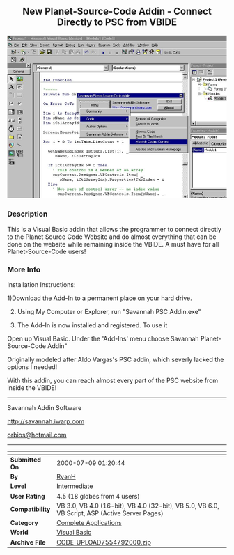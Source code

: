 ﻿<div align="center">

## New Planet\-Source\-Code Addin \- Connect Directly to PSC from VBIDE

<img src="PIC200079429491889.jpg">
</div>

### Description

This is a Visual Basic addin that allows the programmer to connect directly to the Planet Source Code Website and do almost everything that can be done on the website while remaining inside the VBIDE. A must have for all Planet-Source-Code users!
 
### More Info
 
Installation Instructions:

1)Download the Add-In to a permanent place on your hard drive.

2) Using My Computer or Explorer, run "Savannah PSC Addin.exe"

3) The Add-In is now installed and registered. To use it

Open up Visual Basic. Under the 'Add-Ins' menu choose Savannah Planet-Source-Code Addin"

>>>>>>>>>>>>>>

Originally modeled after Aldo Vargas's PSC addin, which severly lacked the options I needed!

With this addin, you can reach almost every part of the PSC website from inside the VBIDE!

----

Savannah Addin Software

http://savannah.iwarp.com

orbios@hotmail.com

----




<span>             |<span>
---                |---
**Submitted On**   |2000-07-09 01:20:44
**By**             |[RyanH](https://github.com/Planet-Source-Code/PSCIndex/blob/master/ByAuthor/ryanh.md)
**Level**          |Intermediate
**User Rating**    |4.5 (18 globes from 4 users)
**Compatibility**  |VB 3\.0, VB 4\.0 \(16\-bit\), VB 4\.0 \(32\-bit\), VB 5\.0, VB 6\.0, VB Script, ASP \(Active Server Pages\) 
**Category**       |[Complete Applications](https://github.com/Planet-Source-Code/PSCIndex/blob/master/ByCategory/complete-applications__1-27.md)
**World**          |[Visual Basic](https://github.com/Planet-Source-Code/PSCIndex/blob/master/ByWorld/visual-basic.md)
**Archive File**   |[CODE\_UPLOAD7554792000\.zip](https://github.com/Planet-Source-Code/ryanh-new-planet-source-code-addin-connect-directly-to-psc-from-vbide__1-9617/archive/master.zip)








